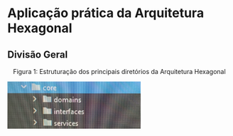 # Aplicação prática da Arquitetura Hexagonal

## Divisão Geral

<p><center> Figura 1: Estruturação dos principais diretórios da Arquitetura Hexagonal</center></p>   
   <img src="Figuras/Estrutura-hexagonal.jpg" alt=""
    title="Figura 1: Estruturação dos principais diretórios da Arquitetura Hexagonal" width="300" height="auto"/>
